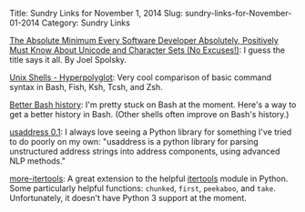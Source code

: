 Title: Sundry Links for November 1, 2014
Slug: sundry-links-for-November-01-2014
Category: Sundry Links

[The Absolute Minimum Every Software Developer Absolutely, Positively Must Know About Unicode and Character Sets (No Excuses!)](http://www.joelonsoftware.com/articles/Unicode.html): I guess the title says it all. By Joel Spolsky.

[Unix Shells - Hyperpolyglot](http://hyperpolyglot.org/unix-shells): Very cool comparison of basic command syntax in Bash, Fish, Ksh, Tcsh, and Zsh.

[Better Bash history](http://blog.sanctum.geek.nz/better-bash-history/): I'm pretty stuck on Bash at the moment. Here's a way to get a better history in Bash. (Other shells often improve on Bash's history.)

[usaddress 0.1](http://usaddress.readthedocs.org/en/latest/): I always love seeing a Python library for something I've tried to do poorly on my own: "usaddress is a python library for parsing unstructured address strings into address components, using advanced NLP methods."

[more-itertools](https://pythonhosted.org/more-itertools/api.html): A great extension to the helpful [itertools](https://docs.python.org/2/library/itertools.html) module in Python. Some particularly helpful functions: `chunked`, `first`, `peekaboo`, and `take`. Unfortunately, it doesn't have Python 3 support at the moment.